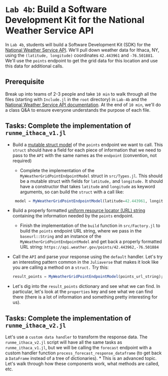 # `Lab 4b`: Build a Software Development Kit for the National Weather Service API
In `Lab 4b`, students will build a Software Development Kit (SDK) for the [National Weather Service API](https://www.weather.gov/documentation/services-web-api). We'll pull down weather data for Ithaca, NY, using the `(latitude, longitude)` coordinates `42.443961` and `-76.501881`. We'll use the `points` endpoint to get the grid data for this location and use this data for additional calls. 

## Prerequisite 
Break up into teams of 2-3 people and take `10 min` to walk through all the files (starting with `Include.jl` in the `root` directory) in `Lab-4b` and the [National Weather Service API documentation](https://www.weather.gov/documentation/services-web-api). At the end of `10 min`, we'll do a class Q&A to ensure everyone understands the purpose of each file.

## Tasks: Complete the implementation of `runme_ithaca_v1.jl`

* Build a [mutable struct model](https://docs.julialang.org/en/v1/manual/types/#Composite-Types) of the `points` endpoint we want to call. This `struct` should have a field for each piece of information that we need to pass to the `API` with the same names as the `endpoint` (convention, not required)
    * Complete the implementation of the `MyWeatherGridPointEndpointModel` struct in `src/Types.jl`. This should be a mutable struct with fields for `latitude,` and `longitude.` It should have a constructor that takes `latitude` and `longitude` as keyword arguments, so can build the `struct` with a call like:
    
    ```julia
     model = MyWeatherGridPointEndpointModel(latitude=42.443961, longitude=-76.501881)
     ```

* Build a properly formatted [uniform resource locator (URL) string](https://en.wikipedia.org/wiki/URL) containing the information needed by the `points` endpoint.
    * Finish the implementation of the `build` function in `src/Factory.jl` to build the `points` endpoint URL string, where we pass in the `baseurl::String` and an instance of the `MyWeatherGridPointEndpointModel` and get back a properly formatted URL string: `https://api.weather.gov/points/42.443962,-76.501884`

* Call the `API` and parse your response using the `default` handler. Let's try an interesting pattern common in the `Juliaverse` that makes it look like you are calling a method on a `struct.` Try this:
    
    ```julia
    result_points = MyWeatherGridPointEndpointModel(points_url_string);
    ```

* Let's dig into the `result_points` dictionary and see what we can find. In particular, let's look at the `properties` key and see what we can find there (there is a lot of information and something pretty interesting for us).

## Tasks: Complete the implementation of `runme_ithaca_v2.jl`
Let's use a `custom data handler` to transform the response data. The `runme_ithaca_v2.jl` script will have all the same tasks as `runme_ithaca_v1.jl`, but we will be calling the `forecast` endpoint with a custom handler function `process_forecast_response_dataframe` (to get back a `DataFrame` instead of a tree of dictionaries).
    * This is an advanced topic. Let's walk through how these components work, what methods are called, etc.
